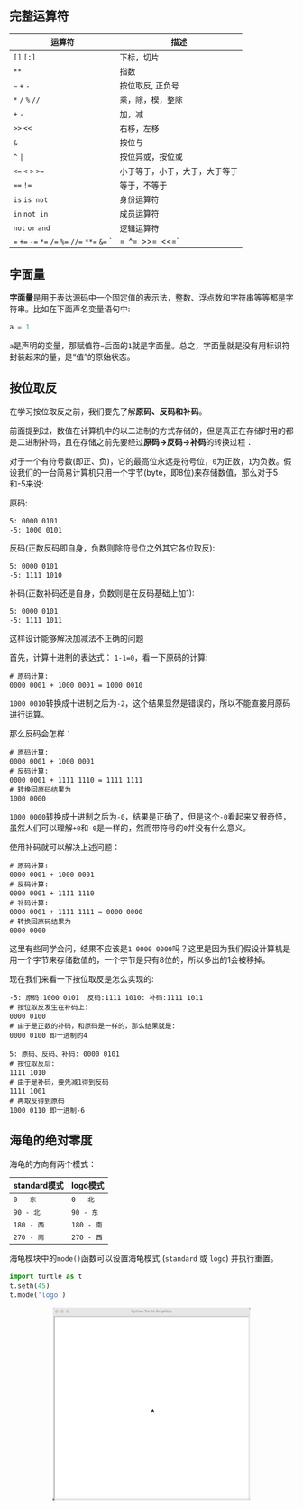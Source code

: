 ## 完整运算符

| 运算符                                             | 描述                  |
|-------------------------------------------------|---------------------|
| `[]` `[:]`                                      | 下标，切片               |
| `**`                                            | 指数                  |
| `~` `+` `-`                                     | 按位取反, 正负号           |
| `*` `/` `%` `//`                                | 乘，除，模，整除            |
| `+` `-`                                         | 加，减                 |
| `>>` `<<`                                       | 右移，左移               |
| `&`                                             | 按位与                 |
| `^` `\|`                                        | 按位异或，按位或            |
| `<=` `<` `>` `>=`                               | 小于等于，小于，大于，大于等于     |
| `==` `!=`                                       | 等于，不等于              |
| `is`  `is not`                                  | 身份运算符               |
| `in` `not in`                                   | 成员运算符               |
| `not` `or` `and`                                | 逻辑运算符               |
| `=` `+=` `-=` `*=` `/=` `%=` `//=` `**=` `&=` ` | =` `^=` `>>=` `<<=` | （复合）赋值运算符             |


## 字面量

**字面量**是用于表达源码中一个固定值的表示法，整数、浮点数和字符串等等都是字符串。比如在下面声名变量语句中:
```Python
a = 1
```
`a`是声明的变量，那赋值符`=`后面的`1`就是字面量。总之，字面量就是没有用标识符封装起来的量，是“值”的原始状态。

## 按位取反

在学习按位取反之前，我们要先了解**原码、反码和补码**。

前面提到过，数值在计算机中的以二进制的方式存储的，但是真正在存储时用的都是二进制补码，且在存储之前先要经过**原码->反码->补码**的转换过程：

对于一个有符号数(即正、负)，它的最高位永远是符号位，`0`为正数，`1`为负数。假设我们的一台简易计算机只用一个字节(byte，即8位)来存储数值，那么对于5和-5来说:

原码:

```shell
5: 0000 0101
-5: 1000 0101
```

反码(正数反码即自身，负数则除符号位之外其它各位取反):

```shell
5: 0000 0101
-5: 1111 1010
```

补码(正数补码还是自身，负数则是在反码基础上加1):

```shell
5: 0000 0101
-5: 1111 1011
```

这样设计能够解决加减法不正确的问题

首先，计算十进制的表达式： `1-1=0`，看一下原码的计算:

```shell
# 原码计算:
0000 0001 + 1000 0001 = 1000 0010
```

`1000 0010`转换成十进制之后为`-2`，这个结果显然是错误的，所以不能直接用原码进行运算。

那么反码会怎样：

```shell
# 原码计算:
0000 0001 + 1000 0001
# 反码计算:
0000 0001 + 1111 1110 = 1111 1111
# 转换回原码结果为
1000 0000
```

`1000 0000`转换成十进制之后为`-0`，结果是正确了，但是这个`-0`看起来又很奇怪，虽然人们可以理解`+0`和`-0`是一样的，然而带符号的`0`并没有什么意义。

使用补码就可以解决上述问题：

```shell
# 原码计算:
0000 0001 + 1000 0001
# 反码计算:
0000 0001 + 1111 1110
# 补码计算:
0000 0001 + 1111 1111 = 0000 0000
# 转换回原码结果为
0000 0000
```

这里有些同学会问，结果不应该是`1 0000 0000`吗？这里是因为我们假设计算机是用一个字节来存储数值的，一个字节是只有8位的，所以多出的1会被移掉。

现在我们来看一下按位取反是怎么实现的:

```shell
-5: 原码:1000 0101  反码:1111 1010: 补码:1111 1011
# 按位取反发生在补码上:
0000 0100 
# 由于是正数的补码，和原码是一样的，那么结果就是:
0000 0100 即十进制的4

5: 原码、反码、补码: 0000 0101
# 按位取反后:
1111 1010
# 由于是补码，要先减1得到反码
1111 1001
# 再取反得到原码 
1000 0110 即十进制-6
```

## 海龟的绝对零度

海龟的方向有两个模式：

| standard模式 | logo模式    |
|:-----------|:----------|
| `0 - 东`    | `0 - 北`   |
| `90 - 北`   | `90 - 东`  |
| `180 - 西`  | `180 - 南` |
| `270 - 南`  | `270 - 西` |

海龟模块中的`mode()`函数可以设置海龟模式 (`standard` 或  `logo`) 并执行重置。

```python
import turtle as t
t.seth(45)
t.mode('logo')
```

<div align="center">
<img name="mode" src="./images/mode.png" width="350">
</div>